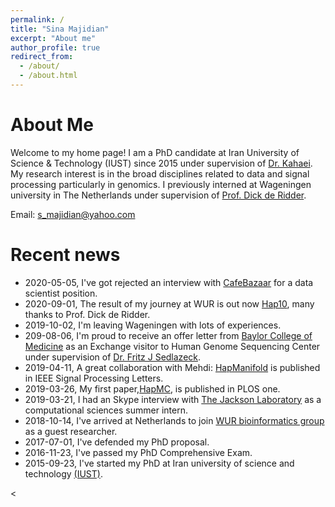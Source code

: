 ```yaml
---
permalink: /
title: "Sina Majidian"
excerpt: "About me"
author_profile: true
redirect_from:
  - /about/
  - /about.html
---
```



About Me
======
Welcome to my home page! I am a PhD candidate at Iran University of Science & Technology (IUST) since 2015 under supervision of [Dr. Kahaei](http://www.iust.ac.ir/content/45107/Dr.-Kahaei). My research interest is in the broad disciplines related to data and signal processing particularly in genomics.
I previously interned at Wageningen university in The Netherlands under supervision of [Prof. Dick de Ridder](https://www.wur.nl/en/Persons/Dickprof.dr.ir.-D-Dick-de-Ridder.htm).

Email: s_majidian@yahoo.com








Recent news
======

* 2020-05-05, I've got rejected an interview with [CafeBazaar](https://cafebazaar.ir/?l=en) for a data scientist position.
* 2020-09-01, The result of my journey at WUR is out now [Hap10](https://www.biorxiv.org/content/10.1101/2020.01.08.899013v1), many thanks to Prof. Dick de Ridder.
* 2019-10-02, I'm leaving Wageningen with lots of experiences.
* 209-08-06, I'm proud to receive an offer letter from [Baylor College of Medicine](https://www.hgsc.bcm.edu/) as an Exchange visitor to Human Genome Sequencing Center under supervision of [Dr. Fritz J Sedlazeck](https://fritzsedlazeck.github.io/).
* 2019-04-11, A great collaboration with Mehdi: [HapManifold](https://ieeexplore.ieee.org/document/8686170) is published in IEEE Signal Processing Letters.
* 2019-03-26, My first paper,[HapMC](https://journals.plos.org/plosone/article?id=10.1371/journal.pone.0214455), is published in PLOS one.
* 2019-03-21, I had an Skype interview with [The Jackson Laboratory](www.jax.org) as a computational sciences summer intern.
* 2018-10-14, I've arrived at Netherlands to join [WUR bioinformatics group](https://www.wur.nl/en/Research-Results/Chair-groups/Plant-Sciences/Bioinformatics.htm) as a guest researcher.
* 2017-07-01, I've defended my PhD proposal.
* 2016-11-23, I've passed my PhD Comprehensive Exam.
* 2015-09-23, I've started my PhD at Iran university of science and technology [(IUST)](http://www.iust.ac.ir/en).



<<script type='text/javascript' id='clustrmaps' src='//cdn.clustrmaps.com/map_v2.js?cl=ffffff&w=200&t=tt&d=VShtC3JgpgjUaKmTNEZNND4dt-0RCjfRPXSoPcIN1dA&co=a9cbe3'></script>
